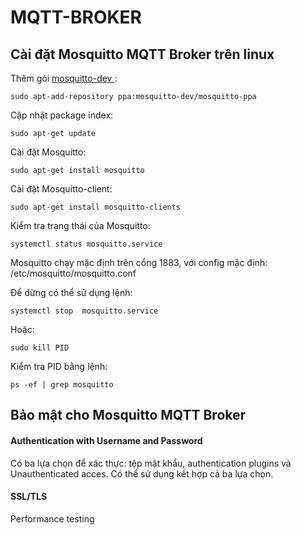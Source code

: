 # MQTT-BROKER
## Cài đặt Mosquitto MQTT Broker trên linux
Thêm gói [mosquitto-dev ](https://launchpad.net/~mosquitto-dev/+archive/ubuntu/mosquitto-ppa):

````
sudo apt-add-repository ppa:mosquitto-dev/mosquitto-ppa
````
Cập nhật package index:
````
sudo apt-get update
````
Cài đặt Mosquitto:
````
sudo apt-get install mosquitto
````
Cài đặt Mosquitto-client:
````
sudo apt-get install mosquitto-clients
````
Kiểm tra trạng thái của Mosquitto:
````
systemctl status mosquitto.service 
````
Mosquitto chạy mặc định trên cổng 1883, với config mặc định: /etc/mosquitto/mosquitto.conf

Để dừng có thể sử dụng lệnh:
````
systemctl stop  mosquitto.service
````
Hoặc:
````
sudo kill PID
````
Kiểm tra PID bằng lệnh:
````
ps -ef | grep mosquitto

````


## Bảo mật cho Mosquitto MQTT Broker 

#### Authentication with Username and Password
Có ba lựa chọn để xác thực: tệp mật khẩu, authentication plugins và Unauthenticated acces. Có thể sử dụng kết hợp cả ba lựa chọn.


#### SSL/TLS



Performance testing
````
````
